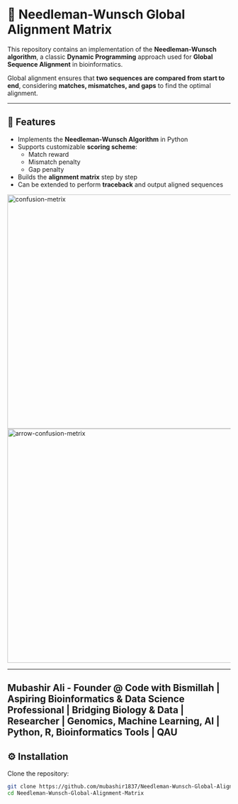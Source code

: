 # 🧬 Needleman-Wunsch Global Alignment Matrix

This repository contains an implementation of the **Needleman-Wunsch algorithm**, a classic **Dynamic Programming** approach used for **Global Sequence Alignment** in bioinformatics.  

Global alignment ensures that **two sequences are compared from start to end**, considering **matches, mismatches, and gaps** to find the optimal alignment.

---

## 📌 Features
- Implements the **Needleman-Wunsch Algorithm** in Python  
- Supports customizable **scoring scheme**:
  - Match reward  
  - Mismatch penalty  
  - Gap penalty  
- Builds the **alignment matrix** step by step  
- Can be extended to perform **traceback** and output aligned sequences  

<img width="663" height="528" alt="confusion-metrix" src="https://github.com/user-attachments/assets/aa9e6716-d487-4e46-8ebe-db5f52a2b595" />


<img width="663" height="528" alt="arrow-confusion-metrix" src="https://github.com/user-attachments/assets/bf696f1f-660f-4f4f-86c6-94ef9112bf08" />



---

## Mubashir Ali - Founder @ Code with Bismillah | Aspiring Bioinformatics & Data Science Professional | Bridging Biology & Data | Researcher | Genomics, Machine Learning, AI | Python, R, Bioinformatics Tools | QAU

## ⚙️ Installation
Clone the repository:
```bash
git clone https://github.com/mubashir1837/Needleman-Wunsch-Global-Alignment-Matrix.git
cd Needleman-Wunsch-Global-Alignment-Matrix


